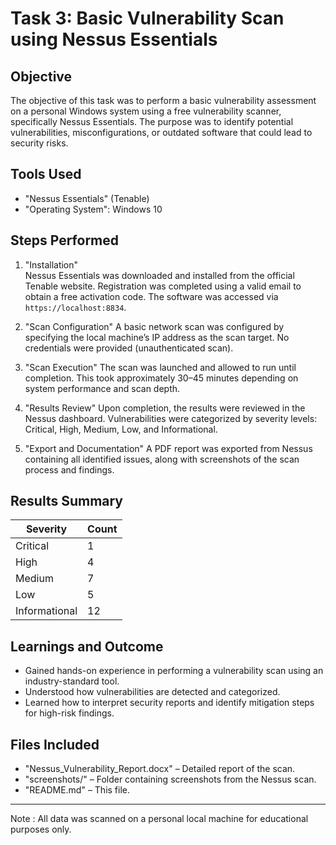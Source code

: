 # Task 3: Basic Vulnerability Scan using Nessus Essentials

## Objective
The objective of this task was to perform a basic vulnerability assessment on a personal Windows system using a free vulnerability scanner, specifically Nessus Essentials. The purpose was to identify potential vulnerabilities, misconfigurations, or outdated software that could lead to security risks.

## Tools Used
- "Nessus Essentials" (Tenable)
- "Operating System": Windows 10

## Steps Performed

1. "Installation"  
   Nessus Essentials was downloaded and installed from the official Tenable website. Registration was completed using a valid email to obtain a free activation code. The software was accessed via `https://localhost:8834`.

2. "Scan Configuration" 
   A basic network scan was configured by specifying the local machine’s IP address as the scan target. No credentials were provided (unauthenticated scan).

3. "Scan Execution" 
   The scan was launched and allowed to run until completion. This took approximately 30–45 minutes depending on system performance and scan depth.

4. "Results Review" 
   Upon completion, the results were reviewed in the Nessus dashboard. Vulnerabilities were categorized by severity levels: Critical, High, Medium, Low, and Informational.

5. "Export and Documentation" 
   A PDF report was exported from Nessus containing all identified issues, along with screenshots of the scan process and findings.

## Results Summary

| Severity      | Count |
|---------------|-------|
| Critical      | 1     |
| High          | 4     |
| Medium        | 7     |
| Low           | 5     |
| Informational | 12    |

## Learnings and Outcome
- Gained hands-on experience in performing a vulnerability scan using an industry-standard tool.
- Understood how vulnerabilities are detected and categorized.
- Learned how to interpret security reports and identify mitigation steps for high-risk findings.

## Files Included
- "Nessus_Vulnerability_Report.docx" – Detailed report of the scan.
- "screenshots/" – Folder containing screenshots from the Nessus scan.
- "README.md" – This file.

---

Note : All data was scanned on a personal local machine for educational purposes only.

